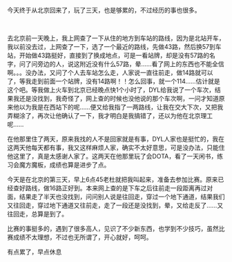 <div id="sina_keyword_ad_area2" class="articalContent  ">
			<p>今天终于从北京回来了，玩了三天，也是够累的，不过经历的事也很多。</P>
<p>&nbsp;<wbr></P>
<p>
去北京前一天晚上，我上网查了一下从住的地方到车站的路线，因为是北站开车，我以前没去过，上网查了一下，选了一个最近的路线，先做43路，然后换57到车站，开始做43路挺好，直接到了换成地点，可是一看站牌，却是没有57路的名字，问了问旁边的人，说这附近没有什么57路，晕……看了网上的东西也不能全信啊。。。没办法，又问了个人去车站怎么走，人家说一直往前走，做14路就可以了，等我走到前面一个站牌，没有14路啊！！怎么回事，就一个114……估计就是这个吧。等我做上火车到北京已经晚点快1个小时了，DYL给我说了一个车次，结果我还是没找到，我奇怪了，网上查的时候也没他说的那个车次啊，一问才知道原来他以为我是在西站下的呢……便又给我指了一两路线，让我在交大下次，又把我弄糊涂了，再次让他确认了一下，我才明白是我搞错了，还以为他在北京理工呢……</P>
<p>
在他那里住了两天，原来我找的人不是回家就是有事，DYL人家也是挺忙的，我在这两天他每天都有事，我又这样麻烦人家，确实不太好意思，可是没办法，只能住他这里了，真是太感谢人家了。这两天在他那里玩了会DOTA，看了一天闲书，练习会魔方魔板，成绩也算是进步了点。</P>
<p>
今天是在北京的第三天，早上6点45老杜就把我叫起来，准备去参加比赛。原来已经查好路线，做16路正好到。本来网上查的是下车之后往前走一段距离再过对面，结果走了半天也没找到，问问别人说是往回走，穿过一个地下通道，结果我们又往回走，穿过地下通道又往前走，走了一段还是没找到，晕，又给走反了……又往回走，总算是到了。</P>
<p>比赛的事挺多的，遇到了很多高人，见识了不少新东西，也学到不少技巧，虽然比赛成绩不太理想，不过也无所谓了，开心就好，呵呵。</P>
<p>有点累了，早点休息</P>							
		</div>